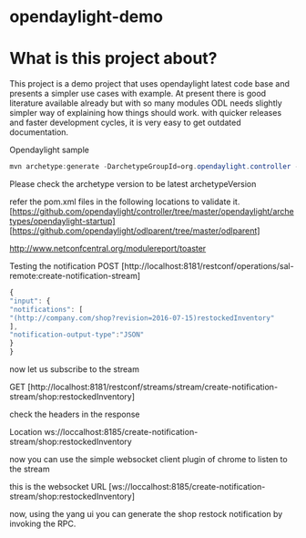 # opendaylight-demo

# What is this project about?

This project is a demo project that uses opendaylight latest code base and presents a simpler use cases with example. At present there is good literature available already but with so many modules ODL needs slightly simpler way of explaining how things should work. with quicker releases and faster development cycles, it is very easy to get outdated documentation.


Opendaylight sample
```java
mvn archetype:generate -DarchetypeGroupId=org.opendaylight.controller -DarchetypeArtifactId=opendaylight-startup-archetype -DarchetypeRepository=https://nexus.opendaylight.org/content/repositories/public/ -DarchetypeCatalog=https://nexus.opendaylight.org/content/repositories/public/archetype-catalog.xml -DarchetypeVersion=1.2.0-SNAPSHOT
```
Please check the archetype version to be latest archetypeVersion

refer the pom.xml files in the following locations to validate it.
[https://github.com/opendaylight/controller/tree/master/opendaylight/archetypes/opendaylight-startup]
[https://github.com/opendaylight/odlparent/tree/master/odlparent]

http://www.netconfcentral.org/modulereport/toaster 


Testing the notification
POST [http://localhost:8181/restconf/operations/sal-remote:create-notification-stream]
```javascript
{
"input": {
"notifications": [
"(http://company.com/shop?revision=2016-07-15)restockedInventory"
],
"notification-output-type":"JSON"
}
}
```

now let us subscribe to the stream

GET [http://localhost:8181/restconf/streams/stream/create-notification-stream/shop:restockedInventory]

check the headers in the response

Location ws://loccalhost:8185/create-notification-stream/shop:restockedInventory


now you can use the simple websocket client plugin of chrome to listen to the stream

this is the websocket URL
[ws://loccalhost:8185/create-notification-stream/shop:restockedInventory]


now, using the yang ui you can generate the shop restock notification by invoking the RPC.

